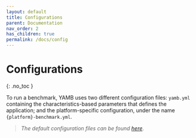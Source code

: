 ```yaml
---
layout: default
title: Configurations
parent: Documentation
nav_order: 2
has_children: true
permalink: /docs/config
---
```


# Configurations
{: .no_toc }

To run a benchmark, YAMB uses two different configuration files: `yamb.yml` containing the characteristics-based parameters that defines the application; and the platform-specific configuration, under the name `{platform}-benchmark.yml`.

> _The default configuration files can be found [here](https://github.com/ale93p/yamb/conf/defaults)_.